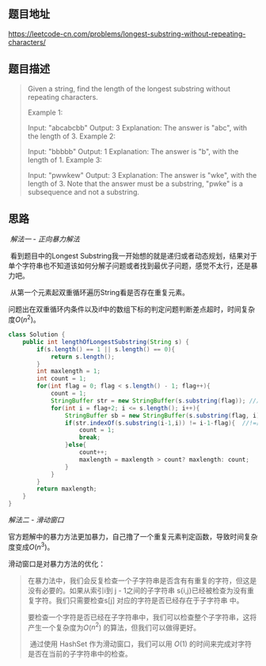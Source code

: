 ## 题目地址

https://leetcode-cn.com/problems/longest-substring-without-repeating-characters/

## 题目描述

> Given a string, find the length of the longest substring without repeating characters.
>
> Example 1:
>
> Input: "abcabcbb"
> Output: 3 
> Explanation: The answer is "abc", with the length of 3. 
> Example 2:
>
> Input: "bbbbb"
> Output: 1
> Explanation: The answer is "b", with the length of 1.
> Example 3:
>
> Input: "pwwkew"
> Output: 3
> Explanation: The answer is "wke", with the length of 3. 
>              Note that the answer must be a substring, "pwke" is a subsequence and not a substring.

## 思路

​	*解法一 - 正向暴力解法*

​	看到题目中的Longest Substring我一开始想的就是递归或者动态规划，结果对于单个字符串也不知道该如何分解子问题或者找到最优子问题，感觉不太行，还是暴力吧。

​	从第一个元素起双重循环遍历String看是否存在重复元素。

​	问题出在双重循环内条件以及if中的数组下标的判定问题判断差点超时，时间复杂度*O*($n^2$)。

```java
class Solution {
    public int lengthOfLongestSubstring(String s) {
        if(s.length() == 1 || s.length() == 0){
            return s.length();
        }
        int maxlength = 1;
        int count = 1;
        for(int flag = 0; flag < s.length() - 1; flag++){
            count = 1;
            StringBuffer str = new StringBuffer(s.substring(flag)); //声明位置之前出错
            for(int i = flag+2; i <= s.length(); i++){
                StringBuffer sb = new StringBuffer(s.substring(flag, i));
                if(str.indexOf(s.substring(i-1,i)) != i-1-flag){  //!=的值判定之前写错
                    count = 1;
                    break;
                }else{
                    count++;
                    maxlength = maxlength > count? maxlength: count;
                }
            }
        }
        return maxlength;
    }
}
```

*解法二 - 滑动窗口*

官方题解中的暴力方法更加暴力，自己撸了一个重复元素判定函数，导致时间复杂度变成*O*($n^3$)。

滑动窗口是对暴力方法的优化：

>​	在暴力法中，我们会反复检查一个子字符串是否含有有重复的字符，但这是没有必要的。如果从索引i到 j - 1之间的子字符串 s{i,j}已经被检查为没有重复字符。我们只需要检查s[j] 对应的字符是否已经存在于子字符串 中。
>
>​	要检查一个字符是否已经在子字符串中，我们可以检查整个子字符串，这将产生一个复杂度为*O*($n^ 
>2$) 的算法，但我们可以做得更好。
>
>​	通过使用 HashSet 作为滑动窗口，我们可以用 *O*(1) 的时间来完成对字符是否在当前的子字符串中的检查。
>